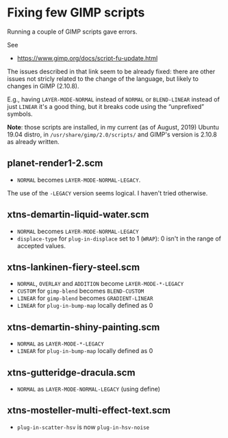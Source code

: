 # Fixing few GIMP scripts

Running a couple of GIMP scripts gave errors.

See

- https://www.gimp.org/docs/script-fu-update.html


The issues described in that link seem to be already fixed: there are
other issues not stricly related to the change of the language, but
likely to changes in GIMP (2.10.8).

E.g., having `LAYER-MODE-NORMAL` instead of `NORMAL` or `BLEND-LINEAR`
instead of just `LINEAR` it's a good thing, but it breaks code using
the “unprefixed” symbols.


**Note**: those scripts are installed, in my current (as of August, 2019)
Ubuntu 19.04 distro, in `/usr/share/gimp/2.0/scripts/` and GIMP's
version is 2.10.8 as already written.



## planet-render1-2.scm

- `NORMAL` becomes `LAYER-MODE-NORMAL-LEGACY`.

The use of the `-LEGACY` version seems logical. I haven't tried
otherwise.


## xtns-demartin-liquid-water.scm

- `NORMAL` becomes `LAYER-MODE-NORMAL-LEGACY`
- `displace-type` for `plug-in-displace` set to 1 (`WRAP`): 0 isn't in
  the range of accepted values.


## xtns-lankinen-fiery-steel.scm

- `NORMAL`, `OVERLAY` and `ADDITION` become `LAYER-MODE-*-LEGACY`
- `CUSTOM` for `gimp-blend` becomes `BLEND-CUSTOM`
- `LINEAR` for `gimp-blend` becomes `GRADIENT-LINEAR`
- `LINEAR` for `plug-in-bump-map` locally defined as 0


## xtns-demartin-shiny-painting.scm

- `NORMAL` as `LAYER-MODE-*-LEGACY`
- `LINEAR` for `plug-in-bump-map` locally defined as 0


## xtns-gutteridge-dracula.scm

- `NORMAL` as `LAYER-MODE-NORMAL-LEGACY` (using define)

## xtns-mosteller-multi-effect-text.scm

- `plug-in-scatter-hsv` is now `plug-in-hsv-noise`


